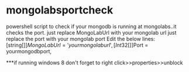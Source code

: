 # mongolabsportcheck
powershell script to check if your mongodb is running at mongolabs..it checks the port.
just replace MongoLabUrl with your mongolab url
just replace the port with your mongolab port
Edit the below lines:
[string[]]$MongoLabUrl = 'your mongolab url',
[Int32[]]$Port = yourmongodbport,

***if running windows 8 don't forget to right click>>properties>>unblock

